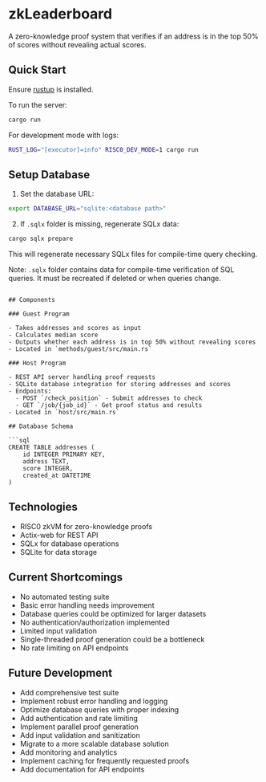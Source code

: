 # zkLeaderboard

A zero-knowledge proof system that verifies if an address is in the top 50% of scores without revealing actual scores.

## Quick Start

Ensure [rustup] is installed.

To run the server:

```bash
cargo run
```

For development mode with logs:

```bash
RUST_LOG="[executor]=info" RISC0_DEV_MODE=1 cargo run
```

## Setup Database

1. Set the database URL:

```bash
export DATABASE_URL="sqlite:<database path>"
```

2. If `.sqlx` folder is missing, regenerate SQLx data:

```bash
cargo sqlx prepare
```

This will regenerate necessary SQLx files for compile-time query checking.

Note: `.sqlx` folder contains data for compile-time verification of SQL queries. It must be recreated if deleted or when queries change.

````

## Components

### Guest Program

- Takes addresses and scores as input
- Calculates median score
- Outputs whether each address is in top 50% without revealing scores
- Located in `methods/guest/src/main.rs`

### Host Program

- REST API server handling proof requests
- SQLite database integration for storing addresses and scores
- Endpoints:
  - POST `/check_position` - Submit addresses to check
  - GET `/job/{job_id}` - Get proof status and results
- Located in `host/src/main.rs`

## Database Schema

```sql
CREATE TABLE addresses (
    id INTEGER PRIMARY KEY,
    address TEXT,
    score INTEGER,
    created_at DATETIME
)
````

## Technologies

- RISC0 zkVM for zero-knowledge proofs
- Actix-web for REST API
- SQLx for database operations
- SQLite for data storage

## Current Shortcomings

- No automated testing suite
- Basic error handling needs improvement
- Database queries could be optimized for larger datasets
- No authentication/authorization implemented
- Limited input validation
- Single-threaded proof generation could be a bottleneck
- No rate limiting on API endpoints

## Future Development

- Add comprehensive test suite
- Implement robust error handling and logging
- Optimize database queries with proper indexing
- Add authentication and rate limiting
- Implement parallel proof generation
- Add input validation and sanitization
- Migrate to a more scalable database solution
- Add monitoring and analytics
- Implement caching for frequently requested proofs
- Add documentation for API endpoints

[rustup]: https://rustup.rs
